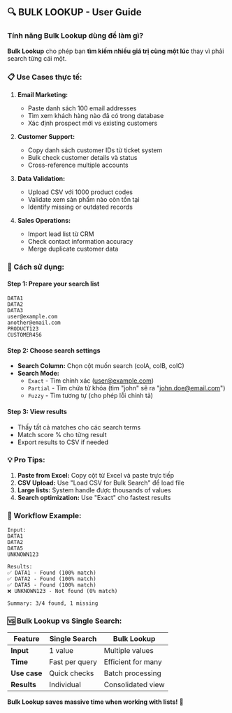 ## 🔍 **BULK LOOKUP - User Guide**

### **Tính năng Bulk Lookup dùng để làm gì?**

**Bulk Lookup** cho phép bạn **tìm kiếm nhiều giá trị cùng một lúc** thay vì phải search từng cái một.

### **📋 Use Cases thực tế:**

1. **Email Marketing:**
   - Paste danh sách 100 email addresses 
   - Tìm xem khách hàng nào đã có trong database
   - Xác định prospect mới vs existing customers

2. **Customer Support:**
   - Copy danh sách customer IDs từ ticket system
   - Bulk check customer details và status
   - Cross-reference multiple accounts

3. **Data Validation:**
   - Upload CSV với 1000 product codes
   - Validate xem sản phẩm nào còn tồn tại
   - Identify missing or outdated records

4. **Sales Operations:**
   - Import lead list từ CRM
   - Check contact information accuracy
   - Merge duplicate customer data

### **🚀 Cách sử dụng:**

#### **Step 1: Prepare your search list**
```
DATA1
DATA2
DATA3
user@example.com
another@email.com
PRODUCT123
CUSTOMER456
```

#### **Step 2: Choose search settings**
- **Search Column:** Chọn cột muốn search (colA, colB, colC)
- **Search Mode:** 
  - `Exact` - Tìm chính xác (user@example.com)
  - `Partial` - Tìm chứa từ khóa (tìm "john" sẽ ra "john.doe@email.com")
  - `Fuzzy` - Tìm tương tự (cho phép lỗi chính tả)

#### **Step 3: View results**
- Thấy tất cả matches cho các search terms
- Match score % cho từng result
- Export results to CSV if needed

### **💡 Pro Tips:**

1. **Paste from Excel:** Copy cột từ Excel và paste trực tiếp
2. **CSV Upload:** Use "Load CSV for Bulk Search" để load file
3. **Large lists:** System handle được thousands of values
4. **Search optimization:** Use "Exact" cho fastest results

### **🔄 Workflow Example:**

```
Input:
DATA1
DATA2
DATA5
UNKNOWN123

Results:
✅ DATA1 - Found (100% match)
✅ DATA2 - Found (100% match)  
✅ DATA5 - Found (100% match)
❌ UNKNOWN123 - Not found (0% match)

Summary: 3/4 found, 1 missing
```

### **🆚 Bulk Lookup vs Single Search:**

| **Feature** | **Single Search** | **Bulk Lookup** |
|-------------|-------------------|------------------|
| **Input** | 1 value | Multiple values |
| **Time** | Fast per query | Efficient for many |
| **Use case** | Quick checks | Batch processing |
| **Results** | Individual | Consolidated view |

**Bulk Lookup saves massive time when working with lists!** 🎯
